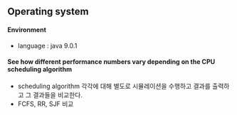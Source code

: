 ## Operating system

#### Environment
* language : java 9.0.1

#### See how different performance numbers vary depending on the CPU scheduling algorithm
* scheduling algorithm 각각에 대해 별도로 시뮬레이션을 수행하고 결과를 출력하고 그 결과들을 비교한다.
* FCFS, RR, SJF 비교
